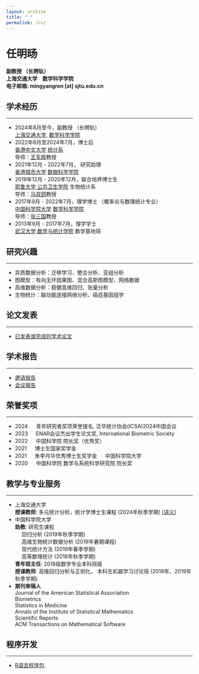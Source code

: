 ```yaml
---
layout: archive
title: " "
permalink: /cv/
---
```


<h1>任明旸</h1>  

<b>副教授 （长聘轨）</b>  
<b>上海交通大学&emsp;数学科学学院</b>  
<b>电子邮箱: mingyangren [at] sjtu.edu.cn </b>  


## 学术经历
- - -
- 2024年8月至今，副教授 （长聘轨）   
[上海交通大学](https://www.sjtu.edu.cn/), [数学科学学院](https://www.math.sjtu.edu.cn/Default/index)   
- 2022年8月至2024年7月，博士后   
[香港中文大学](https://www.cuhk.edu.hk/) [统计系](https://www.sta.cuhk.edu.hk/)    
导师：[王军辉](https://www.sta.cuhk.edu.hk/peoples/jwang/)教授
- 2021年12月 - 2022年7月， 研究助理  
[香港城市大学](https://www.cityu.edu.hk/) [数据科学学院](https://www.sdsc.cityu.edu.hk/)  
- 2019年12月 - 2020年12月，联合培养博士生  
[耶鲁大学 公共卫生学院](https://publichealth.yale.edu/) 生物统计系  
导师：[马双鸽](https://publichealth.yale.edu/profile/shuangge_ma/)教授
- 2017年9月 - 2022年7月，理学博士 （概率论与数理统计专业）  
[中国科学院大学](https://www.ucas.ac.cn/) [数学科学学院](https://math.ucas.ac.cn/index.php/zh-CN/)   
导师：[张三国](http://people.ucas.ac.cn/~sgzhang)教授
- 2013年9月 - 2017年7月，理学学士  
[武汉大学 数学与统计学院](http://maths.whu.edu.cn/) 数学基地班

 

## 研究兴趣
- - -
- 异质数据分析：迁移学习、整合分析、亚组分析
- 图模型：有向无环因果图、混合高斯图模型、网络数据
- 高维数据分析：稳健高维回归、张量分析
- 生物统计：脑功能连接网络分析、癌症基因组学

## 论文发表
- - -
- [已发表或完成的学术论文](https://ren-mingyang.github.io//publications/)  

## 学术报告
- - -
- [邀请报告](https://ren-mingyang.github.io//talks/)
- [会议报告](https://ren-mingyang.github.io//talks/)


## 荣誉奖项
- - -
- 2024 &emsp; 青年研究者奖项荣誉提名, 泛华统计协会(ICSA)2024中国会议 
- 2023 &emsp; ENAR会议杰出学生论文奖, International Biometric Society
- 2022 &emsp; 中国科学院 院长奖（优秀奖）
- 2021 &emsp; 博士生国家奖学金
- 2021 &emsp; 朱李月华优秀博士生奖学金 &emsp; 中国科学院大学
- 2020 &emsp; 中国科学院 数学与系统科学研究院 院长奖


## 教学与专业服务
- - -
- 上海交通大学    
**授课教师**: 多元统计分析，统计学博士生课程 (2024年秋季学期) [[讲义](https://pan.baidu.com/s/1xvWPyaKUxGy_DKIfLCzG-Q)]
- 中国科学院大学    
**助教**: 研究生课程      
    &emsp; 回归分析 (2019年秋季学期)  
    &emsp; 高维生物统计数据分析 (2019年暑期课程)  
    &emsp; 现代统计方法 (2019年春季学期)  
    &emsp; 高等数理统计 (2018年秋季学期)    
**青年班主任**: 2018级数学专业本科班级    
**授课教师**: 高维回归分析与正则化， 本科生机器学习讨论班 (2018年、2019年 秋季学期)      
- **期刊审稿人**  
  Journal of the American Statistical Association  
  Biometrics  
  Statistics in Medicine  
  Annals of the Institute of Statistical Mathematics  
  Scientific Reports  
  ACM Transactions on Mathematical Software


## 程序开发
- - -
- [R语言程序包](https://ren-mingyang.github.io//software/).

